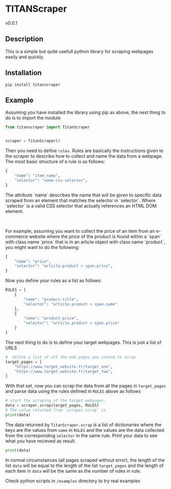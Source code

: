 TITANScraper 
=========
v0.0.1


Description
----------
This is a simple but quite usefull python library for scraping webpages easily and quickly.


Installation
----------
```
pip install titanscraper
```

Example
------
Assuming you have installed the library using pip as above,
the next thing to do is to import the module
```python
from titanscraper import TitanScraper


scraper = TitanScraper()
```

Then you need to define `rules`. Rules are basically the instructions given to
the scraper to describe how to collect and name the data from a webpage. The most basic 
structure of a rule is as follows:
```python
{
    "name": "item_name",
    "selector": "some-css-selector",
}
```

<p>
    The attribute `name` describes the name that will be given to specific data scraped from an 
    element that matches the selector in `selector`. Where `selector` is a valid CSS selector that actually references an HTML DOM element.
</p>
<br/>
<p>
    For example, assuming you want to collect the price of an item from an e-commerce website
    where the price of the product is found within a `span` with class name `price` that is in an article object with class name `product`, you might want to do the following:
</p> 

```python
{
    "name": "price",
    "selector": "article.product > span.price",
}
```

Now you define your rules as a list as follows:
```python 
RULES = [
    {
        "name": "product-title",
        "selector": "article.product > span.name"
    },
    {
        "name": "product-price",
        "selector": "article.product > span.price"
    }
]
```
The next thing to do is to define your target webpages. This is just a list of URLS
```python
#  define a list of all the web pages you intend to scrap
target_pages = [
    "https://www.target_website.fr/target_one",
    "https://www.target_website.fr/target_two",
]
```

With that set, now you can scrap the data from all the pages in `target_pages` and parse data using the rules defined in `RULES` above as follows

```python
# start the scraping of the target webpages.
data = scraper.scrap(target_pages, RULES)
# The value returned from `scraper.scrap` is 
print(data)
```

The data returned by `TitanScraper.scrap` is a list of dictionaries
where the keys are the values from `name` in `RULES` and the values are
the data collected from the corresponding `selector` in the same rule.
Print your data to see what you have recieved as result.
```python
print(data)
```
In normal circumstances (all pages scraped without error), the length of the list `data`
will be equal to the length of the list `target_pages` and the length of each item in 
`data` will be the same as the number of rules in rule.

Check python scripts in `/examples` directory to try real examples